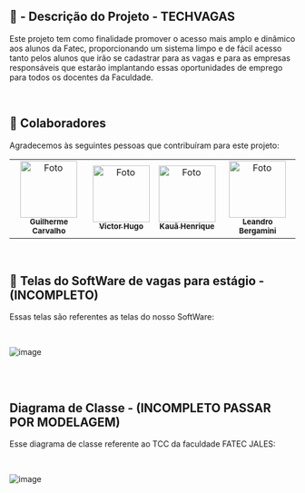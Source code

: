 ## 📝 - Descrição do Projeto - TECHVAGAS

  Este projeto tem como finalidade promover o acesso mais amplo e dinâmico aos alunos da Fatec, proporcionando um sistema limpo e de fácil acesso tanto pelos alunos que irão se cadastrar para as vagas e para as empresas responsáveis que estarão implantando essas oportunidades de emprego para todos os docentes da Faculdade.                             

</br>

## 🤝 Colaboradores

Agradecemos às seguintes pessoas que contribuíram para este projeto:

<table>
  <tr>
    <td align="center">
      <a href="https://github.com/guicarsiqsantos">
        <img src="https://avatars.githubusercontent.com/u/70959791?v=4" width="100px;" alt="Foto"/><br>
        <sub>
          <b>Guilherme Carvalho</b>
        </sub>
      </a>
    </td>
    <td align="center">
      <a href="https://github.com/VictorHFN">
        <img src="https://avatars.githubusercontent.com/u/74615333?v=4" width="100px;" alt="Foto"/><br>
        <sub>
          <b>Victor Hugo</b>
        </sub>
      </a>
    </td>
    <td align="center">
      <a href="https://github.com/Kaua27">
        <img src="https://avatars.githubusercontent.com/u/106820409?v=4" width="100px;" alt="Foto"/><br>
        <sub>
          <b>Kauã Henrique</b>
        </sub>
      </a>
    </td>
    <td align="center">
      <a href="https://github.com/LeandroBergamini">
        <img src="https://scontent-gru1-2.xx.fbcdn.net/v/t1.6435-9/104169738_687672685112542_1468337677738709328_n.png?_nc_cat=108&ccb=1-7&_nc_sid=174925&_nc_eui2=AeFgB3hURH1rc9l7sCZqkKWKsd8e2frMzMOx3x7Z-szMw4hlwK7RL4TUwbRp9II67yJrOJ24LbNwl1m9dCXBvQYX&_nc_ohc=isosHi466pUAX848skJ&_nc_ht=scontent-gru1-2.xx&oh=00_AfBz5Nm1R3lGSSWz5M0z0M1pU2DFVHX4jnLwQ04mGXxbTw&oe=652FB661" width="100px;" alt="Foto"/><br>
        <sub>
          <b>Leandro Bergamini</b>
        </sub>
      </a>
    </td>
  </tr>
</table>

</br>

## 🚀 Telas do SoftWare de vagas para estágio - (INCOMPLETO)

Essas telas são referentes as telas do nosso SoftWare:

</br>


![image](https://github.com/guicarsiqsantos/Documenta-o-TCC-Faculdade/assets/70959791/2bc6162a-4a7a-41b1-8ea1-7c003ac00bbf)

</br>
</br>


## Diagrama de Classe - (INCOMPLETO PASSAR POR MODELAGEM)


Esse diagrama de classe referente ao TCC da faculdade FATEC JALES:

</br>


![image](https://github.com/guicarsiqsantos/Documenta-o-TCC-Faculdade/assets/70959791/bcbd7883-b34d-404d-93f0-7fe8cd2c7891)

